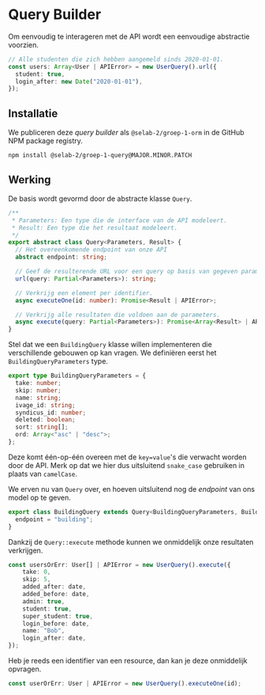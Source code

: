 # Query Builder

Om eenvoudig te interageren met de API wordt een eenvoudige abstractie voorzien.

```typescript
// Alle studenten die zich hebben aangemeld sinds 2020-01-01.
const users: Array<User | APIError> = new UserQuery().url({
  student: true,
  login_after: new Date("2020-01-01"),
});
```

## Installatie

We publiceren deze *query builder* als `@selab-2/groep-1-orm` in de GitHub NPM package registry.

```shell
npm install @selab-2/groep-1-query@MAJOR.MINOR.PATCH
```

## Werking

De basis wordt gevormd door de abstracte klasse `Query`.

```typescript
/**
 * Parameters: Een type die de interface van de API modeleert.
 * Result: Een type die het resultaat modeleert.
 */
export abstract class Query<Parameters, Result> {
  // Het overeenkomende endpoint van onze API
  abstract endpoint: string;

  // Geef de resulterende URL voor een query op basis van gegeven parameters.
  url(query: Partial<Parameters>): string;

  // Verkrijg een element per identifier.
  async executeOne(id: number): Promise<Result | APIError>;

  // Verkrijg alle resultaten die voldoen aan de parameters.
  async execute(query: Partial<Parameters>): Promise<Array<Result> | APIError>;
}
```

Stel dat we een `BuildingQuery` klasse willen implementeren die verschillende gebouwen op kan vragen. We definiëren eerst het `BuildingQueryParameters` type.

```typescript
export type BuildingQueryParameters = {
  take: number;
  skip: number;
  name: string;
  ivage_id: string;
  syndicus_id: number;
  deleted: boolean;
  sort: string[];
  ord: Array<"asc" | "desc">;
};
```

Deze komt één-op-één overeen met de `key=value`'s die verwacht worden door de API. Merk op dat we hier dus uitsluitend `snake_case` gebruiken in plaats van `camelCase`.

We erven nu van `Query` over, en hoeven uitsluitend nog de *endpoint* van ons model op te geven.

```typescript
export class BuildingQuery extends Query<BuildingQueryParameters, Building> {
  endpoint = "building";
}
```

Dankzij de `Query::execute` methode kunnen we onmiddelijk onze resultaten verkrijgen.

```typescript
const usersOrErr: User[] | APIError = new UserQuery().execute({
    take: 0,
    skip: 5,
    added_after: date,
    added_before: date,
    admin: true,
    student: true,
    super_student: true,
    login_before: date,
    name: "Bob",
    login_after: date,
});
```

Heb je reeds een identifier van een resource, dan kan je deze onmiddelijk opvragen.

```typescript
const userOrErr: User | APIError = new UserQuery().executeOne(id);
```

